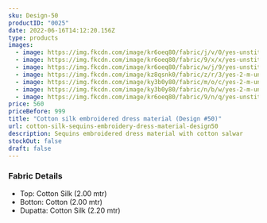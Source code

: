 ```yaml
---
sku: Design-50
productID: "0025"
date: 2022-06-16T14:12:20.156Z
type: products
images:
  - image: https://img.fkcdn.com/image/kr6oeq80/fabric/j/v/0/yes-unstitched-design-50-sun-fashion-and-lifestyle-original-imag5f38kkh5gj8a.jpeg
  - image: https://img.fkcdn.com/image/kr6oeq80/fabric/9/x/x/yes-unstitched-design-50-sun-fashion-and-lifestyle-original-imag5f38geh7pphz.jpeg
  - image: https://img.fkcdn.com/image/kr6oeq80/fabric/w/j/9/yes-unstitched-design-50-sun-fashion-and-lifestyle-original-imag5f38rpnsqkgy.jpeg
  - image: https://img.fkcdn.com/image/kz8qsnk0/fabric/z/r/3/yes-2-m-unstitched-2-2-m-design-50-sun-fashion-and-lifestyle-original-imagbazqcugsev6f.jpeg
  - image: https://img.fkcdn.com/image/ky3b0y80/fabric/m/o/c/yes-2-m-unstitched-2-2-m-design-50-sun-fashion-and-lifestyle-original-imagaegeze3p53by.jpeg
  - image: https://img.fkcdn.com/image/ky3b0y80/fabric/n/b/w/yes-2-m-unstitched-2-2-m-design-50-sun-fashion-and-lifestyle-original-imagaegebgpmfzhz.jpeg
  - image: https://img.fkcdn.com/image/kr6oeq80/fabric/9/n/q/yes-unstitched-design-50-sun-fashion-and-lifestyle-original-imag5f38a49xpdpg.jpeg
price: 560
priceBefore: 999
title: "Cotton silk embroidered dress material (Design #50)"
url: cotton-silk-sequins-embroidery-dress-material-design50
description: Sequins embroidered dress material with cotton salwar
stockOut: false
draft: false
---
```

### Fabric Details
- Top: Cotton Silk (2.00 mtr)
- Botton: Cotton (2.00 mtr)
- Dupatta: Cotton Silk (2.20 mtr)